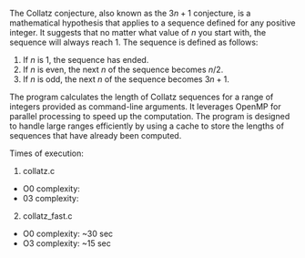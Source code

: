 The Collatz conjecture, also known as the $3n + 1$ conjecture, is a mathematical hypothesis that applies to a sequence defined for any positive integer. It suggests that no matter what value of $n$ you start with, the sequence will always reach 1. The sequence is defined as follows:

1. If $n$ is 1, the sequence has ended.
2. If $n$ is even, the next $n$ of the sequence becomes $n/2$.
3. If $n$ is odd, the next $n$ of the sequence becomes $3n+1$.

The program calculates the length of Collatz sequences for a range of integers provided as command-line arguments. It leverages OpenMP for parallel processing to speed up the computation. The program is designed to handle large ranges efficiently by using a cache to store the lengths of sequences that have already been computed.

Times of execution:

1. collatz.c
- O0 complexity: 
- 03 complexity: 

2. collatz_fast.c
- O0 complexity: ~30 sec
- O3 complexity: ~15 sec